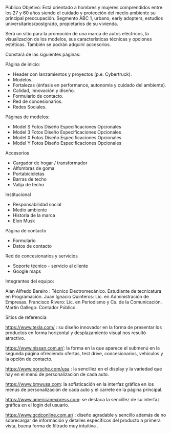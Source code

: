 Público Objetivo: Está orientado a hombres y mujeres comprendidos entre los 27 y 60 años siendo el cuidado y protección del medio ambiente su principal preocupación. Segmento ABC 1, urbano, early adopters, estudios universitarios/postgrado, propietarios de su vivienda.
 
Será un sitio para la promoción de una marca de autos eléctricos, la visualización de los modelos, sus características técnicas y opciones estéticas. También se podrán adquirir accesorios.

Constará de las siguientes páginas:

Página de inicio:
 - Header con lanzamientos y proyectos (p.e. Cybertruck).
 - Modelos.
 - Fortalezas (énfasis en performance, autonomía y cuidado del ambiente).
 - Calidad, innovación y diseño.
 - Formulario de contacto.
 - Red de concesionarios.
 - Redes Sociales.

Páginas de modelos:
 - Model S
        Fotos
        Diseño
        Especificaciones
        Opcionales
 - Model 3
        Fotos
        Diseño
        Especificaciones
        Opcionales
 - Model X
        Fotos
        Diseño
        Especificaciones
        Opcionales
 - Model Y
        Fotos
        Diseño
        Especificaciones
        Opcionales

Accesorios
 - Cargador de hogar / transformador
 - Alfombras de goma
 - Portabicicletas
 - Barras de techo
 - Valija de techo

Institucional
 - Responsabilidad social
 - Medio ambiente
 - Historia de la marca
 - Elon Musk

Página de contacto
 - Formulario
 - Datos de contacto

Red de concesionarios y servicios
 - Soporte técnico - servicio al cliente
 - Google maps


Integrantes del equipo:
 
Alan Alfredo Bareiro : Técnico Electromecánico. Estudiante de tecnicatura en Programación.
Juan Ignacio Quinteros: Lic. en Administración de Empresas.
Francisco Rivero: Lic. en Periodismo y Cs. de la Comunicación.
Martin Gallego: Contador Público.
 
Sitios de referencia:
 
https://www.tesla.com/ : su diseño innovador en la forma de presentar los productos en forma horizontal y desplazamiento visual nos resultó atractivo.

https://www.nissan.com.ar/: la forma en la que aparece el submenú en la segunda página ofreciendo ofertas, test drive, concesionarios, vehículos y la opción de contacto.

https://www.porsche.com/usa : la sencillez en el display y la variedad que hay en el menú de personalización de cada auto.

https://www.bmwusa.com: la sofisticación en la interfaz gráfica en los menús de personalización de cada auto y el carrete en la página principal.

https://www.americanexpress.com: se destaca la sencillez de su interfaz gráfica en el login del usuario.

https://www.gcdconline.com.ar/ : diseño agradable y sencillo además de no sobrecargar de información y detalles específicos del producto a primera vista, buena forma de filtrado muy intuitiva .